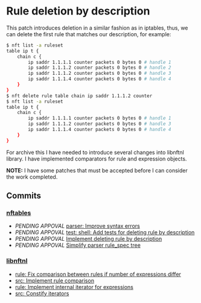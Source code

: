 # Rule deletion by description

This patch introduces deletion in a similar fashion as in iptables, thus,
we can delete the first rule that matches our description, for example:

```bash
$ nft list -a ruleset
table ip t {
    chain c {
	    ip saddr 1.1.1.1 counter packets 0 bytes 0 # handle 1
	    ip saddr 1.1.1.2 counter packets 0 bytes 0 # handle 2
	    ip saddr 1.1.1.2 counter packets 0 bytes 0 # handle 3
	    ip saddr 1.1.1.4 counter packets 0 bytes 0 # handle 4
    }
}
$ nft delete rule table chain ip saddr 1.1.1.2 counter
$ nft list -a ruleset
table ip t {
    chain c {
	    ip saddr 1.1.1.1 counter packets 0 bytes 0 # handle 1
	    ip saddr 1.1.1.2 counter packets 0 bytes 0 # handle 3
	    ip saddr 1.1.1.4 counter packets 0 bytes 0 # handle 4
    }
}
```

For archive this I have needed to introduce several changes into libnftnl
library. I have implemented comparators for rule and expression objects.

**NOTE:** I have some patches that must be accepted before I can consider the
work completed.

## Commits
### [nftables](http://netfilter.org/projects/nftables/index.html "nftables project page")

* *PENDING APPOVAL* [parser: Improve syntax errors                              ](https://github.com/FarK/nf-nftables/commit/842c89d3ddda78d2c4e3e241f07264a780fe53f8)
* *PENDING APPOVAL* [test: shell: Add tests for deleting rule by description    ](https://github.com/FarK/nf-nftables/commit/ed007e53d5f9adc91d65f61900770f1cb62a5f12)
* *PENDING APPOVAL* [Implement deleting rule by description                     ](https://github.com/FarK/nf-nftables/commit/d6b4900e32de3aa2c319b975770e9412c8ad2bec)
* *PENDING APPOVAL* [Simplify parser rule_spec tree                             ](https://github.com/FarK/nf-nftables/commit/1165ea95d8efe191fcc5bab075219e512c371eb8)

### [libnftnl](http://netfilter.org/projects/libnftnl/index.html "libnftnl project page")

* [rule: Fix comparison between rules if number of expressions differ           ](https://git.netfilter.org/libnftnl/commit/?id=0cbe60118eafe734de7369783cf1c92f6e0934f1)
* [src: Implement rule comparison                                               ](https://git.netfilter.org/libnftnl/commit/?id=e35693fd13de771e1e047ffa4f799f72f1446e8d)
* [rule: Implement internal iterator for expressions                            ](https://git.netfilter.org/libnftnl/commit/?id=94ccd4e72d3dfff000d8212ae63f45cd950bb53b)
* [src: Constify iterators                                                      ](https://git.netfilter.org/libnftnl/commit/?id=b02d5d5b766e30a2afcbb706aa69ea7a51b40bc8)
